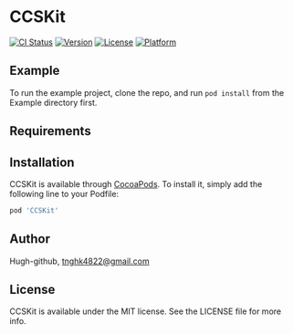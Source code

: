 # CCSKit

[![CI Status](https://img.shields.io/travis/Hugh-github/CCSKit.svg?style=flat)](https://travis-ci.org/Hugh-github/CCSKit)
[![Version](https://img.shields.io/cocoapods/v/CCSKit.svg?style=flat)](https://cocoapods.org/pods/CCSKit)
[![License](https://img.shields.io/cocoapods/l/CCSKit.svg?style=flat)](https://cocoapods.org/pods/CCSKit)
[![Platform](https://img.shields.io/cocoapods/p/CCSKit.svg?style=flat)](https://cocoapods.org/pods/CCSKit)

## Example

To run the example project, clone the repo, and run `pod install` from the Example directory first.

## Requirements

## Installation

CCSKit is available through [CocoaPods](https://cocoapods.org). To install
it, simply add the following line to your Podfile:

```ruby
pod 'CCSKit'
```

## Author

Hugh-github, tnghk4822@gmail.com

## License

CCSKit is available under the MIT license. See the LICENSE file for more info.
